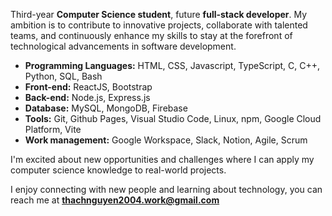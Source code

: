 Third-year **Computer Science student**, future **full-stack developer**. My ambition is to contribute to innovative projects, collaborate with talented teams, and continuously enhance my skills to stay at the forefront of technological advancements in software development.

- **Programming Languages:**  HTML, CSS, Javascript, TypeScript, C, C++, Python, SQL, Bash
- **Front-end:** ReactJS, Bootstrap
- **Back-end:** Node.js, Express.js
- **Database:** MySQL, MongoDB, Firebase
- **Tools:** Git, Github Pages, Visual Studio Code, Linux, npm, Google Cloud Platform, Vite
- **Work management:** Google Workspace, Slack, Notion, Agile, Scrum

I'm excited about new opportunities and challenges where I can apply my computer science knowledge to real-world projects.

I enjoy connecting with new people and learning about technology, you can reach me at **thachnguyen2004.work@gmail.com**
